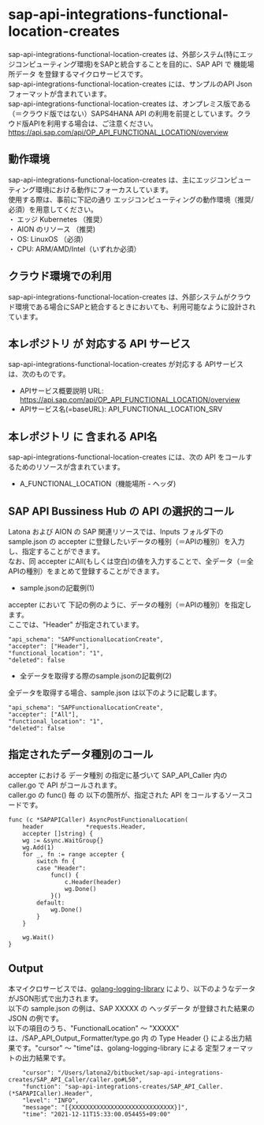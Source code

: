 # sap-api-integrations-functional-location-creates  
sap-api-integrations-functional-location-creates は、外部システム(特にエッジコンピューティング環境)をSAPと統合することを目的に、SAP API で 機能場所データ を登録するマイクロサービスです。  
sap-api-integrations-functional-location-creates には、サンプルのAPI Json フォーマットが含まれています。  
sap-api-integrations-functional-location-creates は、オンプレミス版である（＝クラウド版ではない）SAPS4HANA API の利用を前提としています。クラウド版APIを利用する場合は、ご注意ください。  
https://api.sap.com/api/OP_API_FUNCTIONAL_LOCATION/overview  

## 動作環境  
sap-api-integrations-functional-location-creates は、主にエッジコンピューティング環境における動作にフォーカスしています。  
使用する際は、事前に下記の通り エッジコンピューティングの動作環境（推奨/必須）を用意してください。  
・ エッジ Kubernetes （推奨）   
・ AION のリソース （推奨)   
・ OS: LinuxOS （必須）   
・ CPU: ARM/AMD/Intel（いずれか必須）  

## クラウド環境での利用
sap-api-integrations-functional-location-creates は、外部システムがクラウド環境である場合にSAPと統合するときにおいても、利用可能なように設計されています。


## 本レポジトリ が 対応する API サービス
sap-api-integrations-functional-location-creates が対応する APIサービス は、次のものです。

* APIサービス概要説明 URL: https://api.sap.com/api/OP_API_FUNCTIONAL_LOCATION/overview  
* APIサービス名(=baseURL): API_FUNCTIONAL_LOCATION_SRV

## 本レポジトリ に 含まれる API名
sap-api-integrations-functional-location-creates には、次の API をコールするためのリソースが含まれています。  

* A_FUNCTIONAL_LOCATION（機能場所 - ヘッダ)

## SAP API Bussiness Hub の API の選択的コール

Latona および AION の SAP 関連リソースでは、Inputs フォルダ下の sample.json の accepter に登録したいデータの種別（＝APIの種別）を入力し、指定することができます。  
なお、同 accepter にAll(もしくは空白)の値を入力することで、全データ（＝全APIの種別）をまとめて登録することができます。  

* sample.jsonの記載例(1)  

accepter において 下記の例のように、データの種別（＝APIの種別）を指定します。  
ここでは、"Header" が指定されています。    
  
```
"api_schema": "SAPFunctionalLocationCreate",
"accepter": ["Header"],
"functional_location": "1",
"deleted": false
```
  
* 全データを取得する際のsample.jsonの記載例(2)  

全データを取得する場合、sample.json は以下のように記載します。  

```
"api_schema": "SAPFunctionalLocationCreate",
"accepter": ["All"],
"functional_location": "1",
"deleted": false
```
## 指定されたデータ種別のコール

accepter における データ種別 の指定に基づいて SAP_API_Caller 内の caller.go で API がコールされます。  
caller.go の func() 毎 の 以下の箇所が、指定された API をコールするソースコードです。  

```
func (c *SAPAPICaller) AsyncPostFunctionalLocation(
	header            *requests.Header,
	accepter []string) {
	wg := &sync.WaitGroup{}
	wg.Add(1)
	for _, fn := range accepter {
		switch fn {
		case "Header":
			func() {
				c.Header(header)
				wg.Done()
			}()
		default:
			wg.Done()
		}
	}

	wg.Wait()
}
```

## Output  
本マイクロサービスでは、[golang-logging-library](https://github.com/latonaio/golang-logging-library) により、以下のようなデータがJSON形式で出力されます。  
以下の sample.json の例は、SAP XXXXX の ヘッダデータ が登録された結果の JSON の例です。  
以下の項目のうち、"FunctionalLocation" ～ "XXXXX" は、/SAP_API_Output_Formatter/type.go 内 の Type Header {} による出力結果です。"cursor" ～ "time"は、golang-logging-library による 定型フォーマットの出力結果です。  

```
	"cursor": "/Users/latona2/bitbucket/sap-api-integrations-creates/SAP_API_Caller/caller.go#L50",
	"function": "sap-api-integrations-creates/SAP_API_Caller.(*SAPAPICaller).Header",
	"level": "INFO",
	"message": "[{XXXXXXXXXXXXXXXXXXXXXXXXXXXXX}]",
	"time": "2021-12-11T15:33:00.054455+09:00"
```
